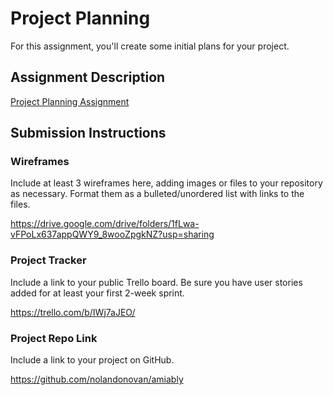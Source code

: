 # Project Planning
For this assignment, you'll create some initial plans for your project.

## Assignment Description
[Project Planning Assignment](https://education.launchcode.org/liftoff/modules/assignments/project-planning)

## Submission Instructions

### Wireframes

Include at least 3 wireframes here, adding images or files to your repository as necessary. Format them as a bulleted/unordered list with links to the files.

https://drive.google.com/drive/folders/1fLwa-vFPoLx637appQWY9_8wooZpgkNZ?usp=sharing

### Project Tracker

Include a link to your public Trello board. Be sure you have user stories added for at least your first 2-week sprint.

https://trello.com/b/IWj7aJEO/

### Project Repo Link

Include a link to your project on GitHub.

https://github.com/nolandonovan/amiably
